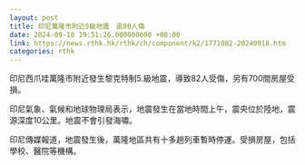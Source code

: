 ```yaml
---
layout: post
title: 印尼萬隆市附近5級地震　逾80人傷
date: 2024-09-18 19:51:26.000000000 +08:00
link: https://news.rthk.hk/rthk/ch/component/k2/1771082-20240918.htm
categories: rthk
---
```


印尼西爪哇萬隆市附近發生黎克特制5.級地震，導致82人受傷，另有700間房屋受損。 

印尼氣象、氣候和地球物理局表示，地震發生在當地時間上午，震央位於陸地，震源深度10公里。地震不會引發海嘯。 

印尼傳媒報道，地震發生後，萬隆地區共有十多趟列車暫時停運。受損房屋，包括學校、醫院等機構。
